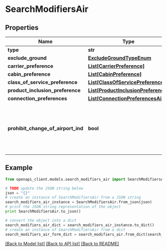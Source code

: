 # SearchModifiersAir


## Properties
Name | Type | Description | Notes
------------ | ------------- | ------------- | -------------
**type** | **str** |  | [optional] 
**exclude_ground** | [**ExcludeGroundTypeEnum**](ExcludeGroundTypeEnum.md) |  | [optional] 
**carrier_preference** | [**List[CarrierPreference]**](CarrierPreference.md) |  | [optional] 
**cabin_preference** | [**List[CabinPreference]**](CabinPreference.md) |  | [optional] 
**class_of_service_preference** | [**List[ClassOfServicePreference]**](ClassOfServicePreference.md) |  | [optional] 
**product_inclusion_preference** | [**List[ProductInclusionPreference]**](ProductInclusionPreference.md) |  | [optional] 
**connection_preferences** | [**List[ConnectionPreferencesAir]**](ConnectionPreferencesAir.md) |  | [optional] 
**prohibit_change_of_airport_ind** | **bool** | If present and true, connections that require a change of airports are not returned | [optional] 

## Example

```python
from openapi_client.models.search_modifiers_air import SearchModifiersAir

# TODO update the JSON string below
json = "{}"
# create an instance of SearchModifiersAir from a JSON string
search_modifiers_air_instance = SearchModifiersAir.from_json(json)
# print the JSON string representation of the object
print SearchModifiersAir.to_json()

# convert the object into a dict
search_modifiers_air_dict = search_modifiers_air_instance.to_dict()
# create an instance of SearchModifiersAir from a dict
search_modifiers_air_form_dict = search_modifiers_air.from_dict(search_modifiers_air_dict)
```
[[Back to Model list]](../README.md#documentation-for-models) [[Back to API list]](../README.md#documentation-for-api-endpoints) [[Back to README]](../README.md)


